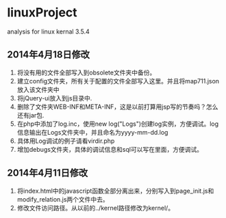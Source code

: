 linuxProject
============

analysis for linux kernal 3.5.4

## 2014年4月18日修改
1. 将没有用的文件全部写入到obsolete文件夹中备份。
2. 建立config文件夹，所有关于配置的文件全部写入这里。并且将map711.json放入该文件夹中
3. 将jQuery-ui放入到js目录中.
4. 删除了文件夹WEB-INF和META-INF，这是以前打算用jsp写的节奏吗？怎么还有jar包.
5. 在php中添加了log.inc，使用new log("Logs")创建log实例，方便调试。log信息输出在Logs文件夹中，并且命名为yyyy-mm-dd.log
6. 具体用Log调试的例子请看virdir.php
7. 增加debugs文件夹，具体的调试信息和sql可以写在里面，方便调试。

## 2014年4月11日修改
1. 将index.html中的javascript函数全部分离出来，分别写入到page_init.js和modify_relation.js两个文件中去。
2. 修改文件访问路径。从以前的../kernel路径修改为kernel/。

